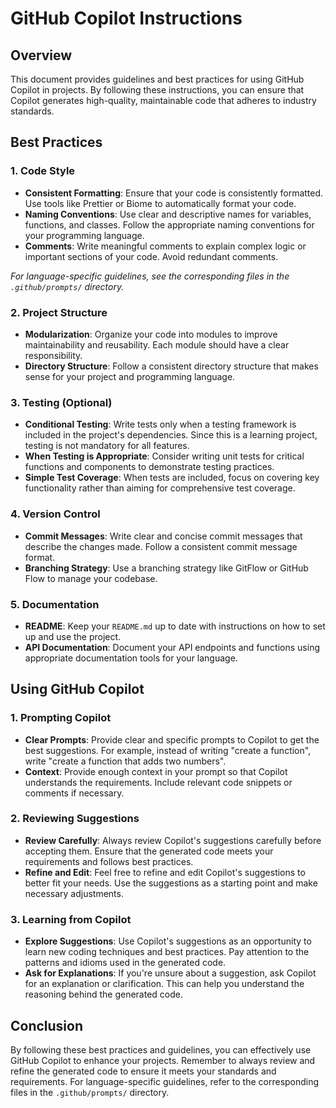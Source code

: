 # GitHub Copilot Instructions

## Overview

This document provides guidelines and best practices for using GitHub Copilot in projects. By following these instructions, you can ensure that Copilot generates high-quality, maintainable code that adheres to industry standards.

## Best Practices

### 1. Code Style

- **Consistent Formatting**: Ensure that your code is consistently formatted. Use tools like Prettier or Biome to automatically format your code.
- **Naming Conventions**: Use clear and descriptive names for variables, functions, and classes. Follow the appropriate naming conventions for your programming language.
- **Comments**: Write meaningful comments to explain complex logic or important sections of your code. Avoid redundant comments.

*For language-specific guidelines, see the corresponding files in the `.github/prompts/` directory.*

### 2. Project Structure

- **Modularization**: Organize your code into modules to improve maintainability and reusability. Each module should have a clear responsibility.
- **Directory Structure**: Follow a consistent directory structure that makes sense for your project and programming language.

### 3. Testing (Optional)

- **Conditional Testing**: Write tests only when a testing framework is included in the project's dependencies. Since this is a learning project, testing is not mandatory for all features.
- **When Testing is Appropriate**: Consider writing unit tests for critical functions and components to demonstrate testing practices.
- **Simple Test Coverage**: When tests are included, focus on covering key functionality rather than aiming for comprehensive test coverage.

### 4. Version Control

- **Commit Messages**: Write clear and concise commit messages that describe the changes made. Follow a consistent commit message format.
- **Branching Strategy**: Use a branching strategy like GitFlow or GitHub Flow to manage your codebase.

### 5. Documentation

- **README**: Keep your `README.md` up to date with instructions on how to set up and use the project.
- **API Documentation**: Document your API endpoints and functions using appropriate documentation tools for your language.

## Using GitHub Copilot

### 1. Prompting Copilot

- **Clear Prompts**: Provide clear and specific prompts to Copilot to get the best suggestions. For example, instead of writing "create a function", write "create a function that adds two numbers".
- **Context**: Provide enough context in your prompt so that Copilot understands the requirements. Include relevant code snippets or comments if necessary.

### 2. Reviewing Suggestions

- **Review Carefully**: Always review Copilot's suggestions carefully before accepting them. Ensure that the generated code meets your requirements and follows best practices.
- **Refine and Edit**: Feel free to refine and edit Copilot's suggestions to better fit your needs. Use the suggestions as a starting point and make necessary adjustments.

### 3. Learning from Copilot

- **Explore Suggestions**: Use Copilot's suggestions as an opportunity to learn new coding techniques and best practices. Pay attention to the patterns and idioms used in the generated code.
- **Ask for Explanations**: If you're unsure about a suggestion, ask Copilot for an explanation or clarification. This can help you understand the reasoning behind the generated code.

## Conclusion

By following these best practices and guidelines, you can effectively use GitHub Copilot to enhance your projects. Remember to always review and refine the generated code to ensure it meets your standards and requirements. For language-specific guidelines, refer to the corresponding files in the `.github/prompts/` directory.
